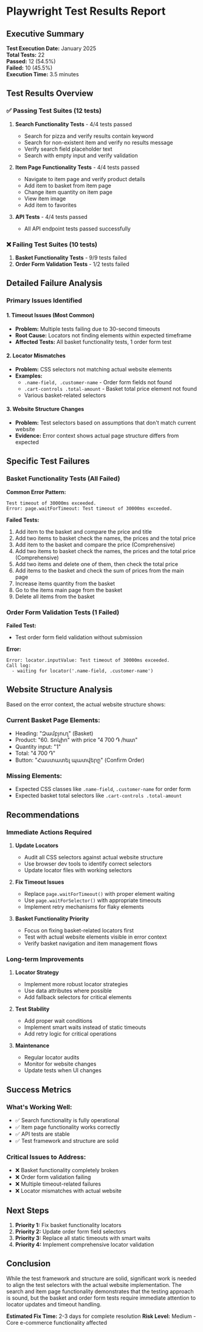 # Playwright Test Results Report

## Executive Summary

**Test Execution Date:** January 2025  
**Total Tests:** 22  
**Passed:** 12 (54.5%)  
**Failed:** 10 (45.5%)  
**Execution Time:** 3.5 minutes  

## Test Results Overview

### ✅ Passing Test Suites (12 tests)

1. **Search Functionality Tests** - 4/4 tests passed
   - Search for pizza and verify results contain keyword
   - Search for non-existent item and verify no results message
   - Verify search field placeholder text
   - Search with empty input and verify validation

2. **Item Page Functionality Tests** - 4/4 tests passed
   - Navigate to item page and verify product details
   - Add item to basket from item page
   - Change item quantity on item page
   - View item image
   - Add item to favorites

3. **API Tests** - 4/4 tests passed
   - All API endpoint tests passed successfully

### ❌ Failing Test Suites (10 tests)

1. **Basket Functionality Tests** - 9/9 tests failed
2. **Order Form Validation Tests** - 1/2 tests failed

## Detailed Failure Analysis

### Primary Issues Identified

#### 1. **Timeout Issues (Most Common)**
- **Problem:** Multiple tests failing due to 30-second timeouts
- **Root Cause:** Locators not finding elements within expected timeframe
- **Affected Tests:** All basket functionality tests, 1 order form test

#### 2. **Locator Mismatches**
- **Problem:** CSS selectors not matching actual website elements
- **Examples:**
  - `.name-field, .customer-name` - Order form fields not found
  - `.cart-controls .total-amount` - Basket total price element not found
  - Various basket-related selectors

#### 3. **Website Structure Changes**
- **Problem:** Test selectors based on assumptions that don't match current website
- **Evidence:** Error context shows actual page structure differs from expected

## Specific Test Failures

### Basket Functionality Tests (All Failed)

**Common Error Pattern:**
```
Test timeout of 30000ms exceeded.
Error: page.waitForTimeout: Test timeout of 30000ms exceeded.
```

**Failed Tests:**
1. Add item to the basket and compare the price and title
2. Add two items to basket check the names, the prices and the total price
3. Add item to the basket and compare the price (Comprehensive)
4. Add two items to basket check the names, the prices and the total price (Comprehensive)
5. Add two items and delete one of them, then check the total price
6. Add items to the basket and check the sum of prices from the main page
7. Increase items quantity from the basket
8. Go to the items main page from the basket
9. Delete all items from the basket

### Order Form Validation Tests (1 Failed)

**Failed Test:**
- Test order form field validation without submission

**Error:**
```
Error: locator.inputValue: Test timeout of 30000ms exceeded.
Call log:
  - waiting for locator('.name-field, .customer-name')
```

## Website Structure Analysis

Based on the error context, the actual website structure shows:

### Current Basket Page Elements:
- Heading: "Զամբյուղ" (Basket)
- Product: "60. Տոկիո" with price "4 700 ֏ /հատ"
- Quantity input: "1"
- Total: "4 700 ֏"
- Button: "Հաստատել պատվերը" (Confirm Order)

### Missing Elements:
- Expected CSS classes like `.name-field`, `.customer-name` for order form
- Expected basket total selectors like `.cart-controls .total-amount`

## Recommendations

### Immediate Actions Required

1. **Update Locators**
   - Audit all CSS selectors against actual website structure
   - Use browser dev tools to identify correct selectors
   - Update locator files with working selectors

2. **Fix Timeout Issues**
   - Replace `page.waitForTimeout()` with proper element waiting
   - Use `page.waitForSelector()` with appropriate timeouts
   - Implement retry mechanisms for flaky elements

3. **Basket Functionality Priority**
   - Focus on fixing basket-related locators first
   - Test with actual website elements visible in error context
   - Verify basket navigation and item management flows

### Long-term Improvements

1. **Locator Strategy**
   - Implement more robust locator strategies
   - Use data attributes where possible
   - Add fallback selectors for critical elements

2. **Test Stability**
   - Add proper wait conditions
   - Implement smart waits instead of static timeouts
   - Add retry logic for critical operations

3. **Maintenance**
   - Regular locator audits
   - Monitor for website changes
   - Update tests when UI changes

## Success Metrics

### What's Working Well:
- ✅ Search functionality is fully operational
- ✅ Item page functionality works correctly
- ✅ API tests are stable
- ✅ Test framework and structure are solid

### Critical Issues to Address:
- ❌ Basket functionality completely broken
- ❌ Order form validation failing
- ❌ Multiple timeout-related failures
- ❌ Locator mismatches with actual website

## Next Steps

1. **Priority 1:** Fix basket functionality locators
2. **Priority 2:** Update order form field selectors
3. **Priority 3:** Replace all static timeouts with smart waits
4. **Priority 4:** Implement comprehensive locator validation

## Conclusion

While the test framework and structure are solid, significant work is needed to align the test selectors with the actual website implementation. The search and item page functionality demonstrates that the testing approach is sound, but the basket and order form tests require immediate attention to locator updates and timeout handling.

**Estimated Fix Time:** 2-3 days for complete resolution
**Risk Level:** Medium - Core e-commerce functionality affected